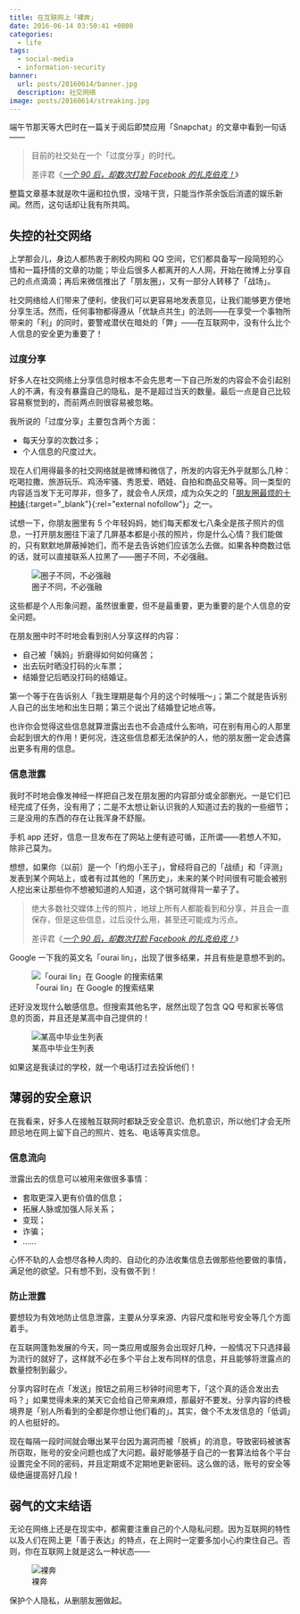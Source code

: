 ```yaml
---
title: 在互联网上「裸奔」
date: 2016-06-14 03:50:41 +0800
categories:
  - life
tags:
  - social-media
  - information-security
banner:
  url: posts/20160614/banner.jpg
  description: 社交网络
image: posts/20160614/streaking.jpg
---
```


端午节那天等大巴时在一篇关于阅后即焚应用「Snapchat」的文章中看到一句话——

<blockquote>
  <p>目前的社交处在一个「过度分享」的时代。</p>
  <footer>差评君《<cite><a href="https://mp.weixin.qq.com/s?__biz=MzA5NDc1NzQ4MA==&mid=2653275742&idx=1&sn=9b9d40edf4a14f6f9853d8aafacd75e7&scene=1&srcid=06122ngHCr4yyZwIjgAX3h48&key=f5c31ae61525f82e2779ed49299bd651c862c2b1aa5064f42249920b7e6c57d497299d95b39979c7dbe4ad32b2e5ed2e&ascene=0&uin=MTA3NDcwNTU%3D&version=11020201&pass_ticket=p8dePRTQkRQq4yV7Q0%2F%2FfWpEEtfHwCCSmltULPu7OsQ%3D" target="_blank" rel="external nofollow">一个 90 后，却数次打脸 Facebook 的扎克伯克！</a></cite>》</footer>
</blockquote>

整篇文章基本就是吹牛逼和拉仇恨，没啥干货，只能当作茶余饭后消遣的娱乐新闻。然而，这句话却让我有所共鸣。

## 失控的社交网络

上学那会儿，身边人都热衷于刷校内网和 QQ 空间，它们都具备写一段简短的心情和一篇抒情的文章的功能；毕业后很多人都离开的人人网，开始在微博上分享自己的点点滴滴；再后来微信推出了「朋友圈」，又有一部分人转移了「战场」。

社交网络给人们带来了便利，使我们可以更容易地发表意见，让我们能够更方便地分享生活。然而，任何事物都得遵从「优缺点共生」的法则——在享受一个事物所带来的「利」的同时，要警戒潜伏在暗处的「弊」——在互联网中，没有什么比个人信息的安全更为重要了！

### 过度分享

好多人在社交网络上分享信息时根本不会先思考一下自己所发的内容会不会引起别人的不满，有没有暴露自己的隐私，是不是超过当天的数量。最后一点是自己比较容易察觉到的，而前两点则很容易被忽略。

我所说的「过度分享」主要包含两个方面：

* 每天分享的次数过多；
* 个人信息的尺度过大。

现在人们用得最多的社交网络就是微博和微信了，所发的内容无外乎就那么几种：吃喝拉撒、旅游玩乐、鸡汤牢骚、秀恩爱、晒娃、自拍和商品交易等。同一类型的内容适当发下无可厚非，但多了，就会令人厌烦，成为众矢之的「[朋友圈最烦的十种婊](http://www.wtoutiao.com/p/17147oI.html){:target="_blank"}{:rel="external nofollow"}」之一。

试想一下，你朋友圈里有 5 个年轻妈妈，她们每天都发七八条全是孩子照片的信息，一打开朋友圈往下滚了几屏基本都是小孩的照片，你是什么心情？我们能做的，只有默默地屏蔽掉她们，而不是去告诉她们应该怎么去做。如果各种商数过低的话，就可以直接联系人拉黑了——圈子不同，不必强融。

<figure>
  <img src="{{ 'posts/20160614/different-circle' | asset_path }}" alt="圈子不同，不必强融">
  <figcaption>圈子不同，不必强融</figcaption>
</figure>

这些都是个人形象问题，虽然很重要，但不是最重要，更为重要的是个人信息的安全问题。

在朋友圈中时不时地会看到别人分享这样的内容：

* 自己被「姨妈」折磨得如何如何痛苦；
* 出去玩时晒没打码的火车票；
* 结婚登记后晒没打码的结婚证。

第一个等于在告诉别人「我生理期是每个月的这个时候哦～」；第二个就是告诉别人自己的出生地和出生日期；第三个说出了结婚登记地点等。

也许你会觉得这些信息就算泄露出去也不会造成什么影响，可在别有用心的人那里会起到很大的作用！更何况，连这些信息都无法保护的人，他的朋友圈一定会透露出更多有用的信息。

### 信息泄露

我时不时地会像发神经一样把自己发在朋友圈的内容部分或全部删光。一是它们已经完成了任务，没有用了；二是不太想让新认识我的人知道过去的我的一些细节；三是没用的东西的存在让我浑身不舒服。

手机 app 还好，信息一旦发布在了网站上便有迹可循，正所谓——若想人不知，除非己莫为。

想想，如果你（以前）是一个「约炮小王子」，曾经将自己的「战绩」和「评测」发表到某个网站上，或者有过其他的「黑历史」，未来的某个时间很有可能会被别人挖出来让那些你不想被知道的人知道，这个锅可就得背一辈子了。

<blockquote>
  <p>绝大多数社交媒体上传的照片，地球上所有人都能看到和分享，并且会一直保存，但是这些信息，过后没什么用，甚至还可能成为污点。</p>
  <footer>差评君《<cite><a href="https://mp.weixin.qq.com/s?__biz=MzA5NDc1NzQ4MA==&mid=2653275742&idx=1&sn=9b9d40edf4a14f6f9853d8aafacd75e7&scene=1&srcid=06122ngHCr4yyZwIjgAX3h48&key=f5c31ae61525f82e2779ed49299bd651c862c2b1aa5064f42249920b7e6c57d497299d95b39979c7dbe4ad32b2e5ed2e&ascene=0&uin=MTA3NDcwNTU%3D&version=11020201&pass_ticket=p8dePRTQkRQq4yV7Q0%2F%2FfWpEEtfHwCCSmltULPu7OsQ%3D" target="_blank" rel="external nofollow">一个 90 后，却数次打脸 Facebook 的扎克伯克！</a></cite>》</footer>
</blockquote>

Google 一下我的英文名「ourai lin」，出现了很多结果，并且有些是意想不到的。

<figure>
  <img src="{{ 'posts/20160614/keyword-ourai-lin' | asset_path }}" alt="「ourai lin」在 Google 的搜索结果">
  <figcaption>「ourai lin」在 Google 的搜索结果</figcaption>
</figure>

还好没发现什么敏感信息。但搜索其他名字，居然出现了包含 QQ 号和家长等信息的页面，并且还是某高中自己提供的！

<figure>
  <img src="{{ 'posts/20160614/list-of-graduates' | asset_path }}" alt="某高中毕业生列表">
  <figcaption>某高中毕业生列表</figcaption>
</figure>

如果这是我读过的学校，就一个电话打过去投诉他们！

## 薄弱的安全意识

在我看来，好多人在接触互联网时都缺乏安全意识、危机意识，所以他们才会无所顾忌地在网上留下自己的照片、姓名、电话等真实信息。

### 信息流向

泄露出去的信息可以被用来做很多事情：

* 套取更深入更有价值的信息；
* 拓展人脉或加强人际关系；
* 变现；
* 诈骗；
* ……

心怀不轨的人会想尽各种人肉的、自动化的办法收集信息去做那些他要做的事情，满足他的欲望。只有想不到，没有做不到！

### 防止泄露

要想较为有效地防止信息泄露，主要从分享来源、内容尺度和账号安全等几个方面着手。

在互联网蓬勃发展的今天，同一类应用或服务会出现好几种，一般情况下只选择最为流行的就好了，这样就不必在多个平台上发布同样的信息，并且能够将泄露点的数量控制到最少。

分享内容时在点「发送」按钮之前用三秒钟时间思考下，「这个真的适合发出去吗？」如果觉得未来的某天它会给自己带来麻烦，那最好不要发。分享内容的终极境界是「别人所看到的全都是你想让他们看的」。其实，做个不太发信息的「低调」的人也挺好的。

现在每隔一段时间就会曝出某平台因为漏洞而被「脱裤」的消息，导致密码被骇客所窃取，账号的安全问题也成了大问题。最好能够基于自己的一套算法给各个平台设置完全不同的密码，并且定期或不定期地更新密码。这么做的话，账号的安全等级绝逼提高好几段！

## 弱气的文末结语

无论在网络上还是在现实中，都需要注重自己的个人隐私问题。因为互联网的特性以及人们在网上更「善于表达」的特点，在上网时一定要多加小心约束住自己。否则，你在互联网上就是这么一种状态——

<figure>
  <img src="{{ 'posts/20160614/streaking' | asset_path }}" alt="裸奔">
  <figcaption>裸奔</figcaption>
</figure>

保护个人隐私，从删朋友圈做起。
